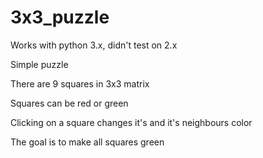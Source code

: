 # 3x3_puzzle

Works with python 3.x, didn't test on 2.x

Simple puzzle

There are 9 squares in 3x3 matrix

Squares can be red or green

Clicking on a square changes it's and it's neighbours color

The goal is to make all squares green
